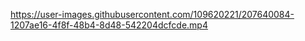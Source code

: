 

https://user-images.githubusercontent.com/109620221/207640084-1207ae16-4f8f-48b4-8d48-542204dcfcde.mp4

